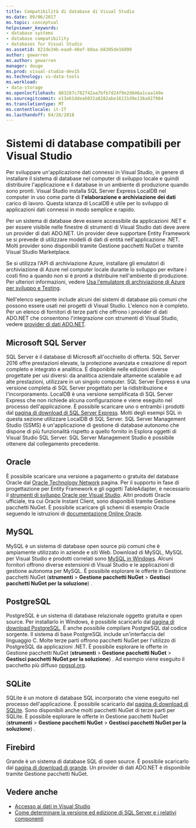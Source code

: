 ```yaml
---
title: Compatibilità di database di Visual Studio
ms.date: 09/06/2017
ms.topic: conceptual
helpviewer_keywords:
- database systems
- database compatibility
- databases for Visual Studio
ms.assetid: 821de34b-eaa9-40af-b9aa-b8305de16899
author: gewarren
ms.author: gewarren
manager: douge
ms.prod: visual-studio-dev15
ms.technology: vs-data-tools
ms.workload:
- data-storage
ms.openlocfilehash: 883287c782742aa7bfb7d24f9e2d846a1caa149e
ms.sourcegitcommit: e13e61ddea6032a8282abe16131d9e136a927984
ms.translationtype: MT
ms.contentlocale: it-IT
ms.lasthandoff: 04/26/2018
---
```

# <a name="compatible-database-systems-for-visual-studio"></a>Sistemi di database compatibili per Visual Studio

Per sviluppare un'applicazione dati connessi in Visual Studio, in genere di installare il sistema di database nel computer di sviluppo locale e quindi distribuire l'applicazione e il database in un ambiente di produzione quando sono pronti. Visual Studio installa SQL Server Express LocalDB nel computer in uso come parte di **l'elaborazione e archiviazione dei dati** carico di lavoro. Questa istanza di LocalDB è utile per lo sviluppo di applicazioni dati connessi in modo semplice e rapido.

Per un sistema di database deve essere accessibile da applicazioni .NET e per essere visibile nelle finestre di strumenti di Visual Studio dati deve avere un provider di dati ADO.NET. Un provider deve supportare Entity Framework se si prevede di utilizzare modelli di dati di entità nell'applicazione .NET. Molti provider sono disponibili tramite Gestione pacchetti NuGet o tramite Visual Studio Marketplace.

Se si utilizza l'API di archiviazione Azure, installare gli emulatori di archiviazione di Azure nel computer locale durante lo sviluppo per evitare i costi fino a quando non si è pronti a distribuire nell'ambiente di produzione. Per ulteriori informazioni, vedere [Usa l'emulatore di archiviazione di Azure per sviluppo e Testing](/azure/storage/common/storage-use-emulator).

Nell'elenco seguente include alcuni dei sistemi di database più comuni che possono essere usati nei progetti di Visual Studio. L'elenco non è completo. Per un elenco di fornitori di terze parti che offrono i provider di dati ADO.NET che consentono l'integrazione con strumenti di Visual Studio, vedere [provider di dati ADO.NET](/dotnet/framework/data/adonet/data-providers).

## <a name="microsoft-sql-server"></a>Microsoft SQL Server

SQL Server è il database di Microsoft all'occhiello di offerta. SQL Server 2016 offre prestazioni elevate, la protezione avanzata e creazione di report completo e integrato e analitica. È disponibile nelle edizioni diverse progettate per usi diversi: da analitica aziendale altamente scalabile e ad alte prestazioni, utilizzare in un singolo computer. SQL Server Express è una versione completa di SQL Server progettato per la ridistribuzione e l'incorporamento.  LocalDB è una versione semplificata di SQL Server Express che non richiede alcuna configurazione e viene eseguito nel processo dell'applicazione. È possibile scaricare uno o entrambi i prodotti dal [pagina di download di SQL Server Express](https://www.microsoft.com/sql-server/sql-server-editions-express). Molti degli esempi SQL in questa sezione utilizzare LocalDB di SQL Server. SQL Server Management Studio (SSMS) è un'applicazione di gestione di database autonomo che dispone di più funzionalità rispetto a quello fornito in Esplora oggetti di Visual Studio SQL Server. SQL Server Management Studio è possibile ottenere dal collegamento precedente.

## <a name="oracle"></a>Oracle

È possibile scaricare una versione a pagamento o gratuita del database Oracle dal [Oracle Technology Network](http://www.oracle.com/technetwork/database/enterprise-edition/downloads/index-092322.html) pagina. Per il supporto in fase di progettazione per Entity Framework e gli oggetti TableAdapter, è necessario il [strumenti di sviluppo Oracle per Visual Studio](http://www.oracle.com/technetwork/developer-tools/visual-studio/overview/index.html). Altri prodotti Oracle ufficiale, tra cui Oracle Instant Client, sono disponibili tramite Gestione pacchetti NuGet.  È possibile scaricare gli schemi di esempio Oracle seguendo le istruzioni di [documentazione Online Oracle](http://docs.oracle.com/cd/E11882_01/server.112/e10831/toc.htm).

## <a name="mysql"></a>MySQL

MySQL è un sistema di database open source più comuni che è ampiamente utilizzato in aziende e siti Web. Download di MySQL, MySQL per Visual Studio e prodotti correlati sono [MySQL in Windows](http://www.mysql.com/why-mysql/windows/).  Alcuni fornitori offrono diverse estensioni di Visual Studio e le applicazioni di gestione autonoma per MySQL. È possibile esplorare le offerte in Gestione pacchetti NuGet (**strumenti** > **Gestione pacchetti NuGet** > **Gestisci pacchetti NuGet per la soluzione**) .

## <a name="postgresql"></a>PostgreSQL

PostgreSQL è un sistema di database relazionale oggetto gratuita e open source. Per installarlo in Windows, è possibile scaricarlo dal [pagina di download PostgreSQL](http://www.postgresql.org/download/windows/).  È anche possibile compilare PostgreSQL dal codice sorgente.  Il sistema di base PostgreSQL include un'interfaccia del linguaggio C. Molte terze parti offrono pacchetti NuGet per l'utilizzo di PostgreSQL da applicazioni .NET.  È possibile esplorare le offerte in Gestione pacchetti NuGet (**strumenti** > **Gestione pacchetti NuGet** > **Gestisci pacchetti NuGet per la soluzione**) . Ad esempio viene eseguito il pacchetto più diffuso [npgsql.org](http://www.npgsql.org).

## <a name="sqlite"></a>SQLite

SQLite è un motore di database SQL incorporato che viene eseguito nel processo dell'applicazione. È possibile scaricarlo dal [pagina di download di SQLite](http://www.sqlite.org/download.html). Sono disponibili anche molti pacchetti NuGet di terze parti per SQLite. È possibile esplorare le offerte in Gestione pacchetti NuGet (**strumenti** > **Gestione pacchetti NuGet** > **Gestisci pacchetti NuGet per la soluzione**) .

## <a name="firebird"></a>Firebird

Grande è un sistema di database SQL di open source. È possibile scaricarlo dal [pagina di download di grande](http://firebirdsql.org/en/downloads/). Un provider di dati ADO.NET è disponibile tramite Gestione pacchetti NuGet.

## <a name="see-also"></a>Vedere anche

- [Accesso ai dati in Visual Studio](../data-tools/accessing-data-in-visual-studio.md)
- [Come determinare la versione ed edizione di SQL Server e i relativi componenti](http://support.microsoft.com/kb/321185)
